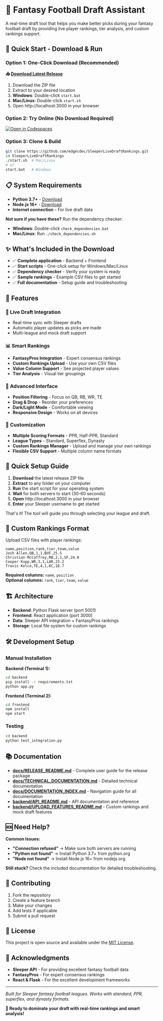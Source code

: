 # 🏈 Fantasy Football Draft Assistant

A real-time draft tool that helps you make better picks during your fantasy football draft by providing live player rankings, tier analysis, and custom rankings support.

## 🚀 Quick Start - Download & Run

### Option 1: One-Click Download (Recommended)

**📥 [Download Latest Release](https://github.com/edgecdec/SleeperLiveDraftRankings/releases/latest)**

1. Download the ZIP file
2. Extract to your desired location
3. **Windows**: Double-click `start.bat`
4. **Mac/Linux**: Double-click `start.sh`
5. Open http://localhost:3000 in your browser

### Option 2: Try Online (No Download Required)

[![Open in Codespaces](https://github.com/codespaces/badge.svg)](https://codespaces.new/edgecdec/SleeperLiveDraftRankings)

### Option 3: Clone & Build

```bash
git clone https://github.com/edgecdec/SleeperLiveDraftRankings.git
cd SleeperLiveDraftRankings
./start.sh  # Mac/Linux
# or
start.bat   # Windows
```

## 📋 System Requirements

- **Python 3.7+** - [Download](https://python.org)
- **Node.js 16+** - [Download](https://nodejs.org)
- **Internet connection** - For live draft data

**Not sure if you have these?** Run the dependency checker:
- **Windows**: Double-click `check_dependencies.bat`
- **Mac/Linux**: Run `./check_dependencies.sh`

## ✨ What's Included in the Download

- ✅ **Complete application** - Backend + Frontend
- ✅ **Start scripts** - One-click setup for Windows/Mac/Linux
- ✅ **Dependency checker** - Verify your system is ready
- ✅ **Sample rankings** - Example CSV files to get started
- ✅ **Full documentation** - Setup guide and troubleshooting

## 🎯 Features

### 🏈 **Live Draft Integration**
- Real-time sync with Sleeper drafts
- Automatic player updates as picks are made
- Multi-league and mock draft support

### 📊 **Smart Rankings**
- **FantasyPros Integration** - Expert consensus rankings
- **Custom Rankings Upload** - Use your own CSV files
- **Value Column Support** - See projected player values
- **Tier Analysis** - Visual tier groupings

### 🎨 **Advanced Interface**
- **Position Filtering** - Focus on QB, RB, WR, TE
- **Drag & Drop** - Reorder your preferences
- **Dark/Light Mode** - Comfortable viewing
- **Responsive Design** - Works on all devices

### 🔧 **Customization**
- **Multiple Scoring Formats** - PPR, Half-PPR, Standard
- **League Types** - Standard, Superflex, Dynasty
- **Custom Rankings Manager** - Upload and manage your own rankings
- **Flexible CSV Support** - Multiple column name formats

## 🔧 Quick Setup Guide

1. **Download** the latest release ZIP file
2. **Extract** to any folder on your computer
3. **Run** the start script for your operating system
4. **Wait** for both servers to start (30-60 seconds)
5. **Open** http://localhost:3000 in your browser
6. **Enter** your Sleeper username to get started

That's it! The tool will guide you through selecting your league and draft.

## 📁 Custom Rankings Format

Upload CSV files with player rankings:

```csv
name,position,rank,tier,team,value
Josh Allen,QB,1,1,BUF,25.5
Christian McCaffrey,RB,2,1,SF,24.8
Cooper Kupp,WR,3,1,LAR,23.2
Travis Kelce,TE,4,1,KC,18.7
```

**Required columns:** `name`, `position`  
**Optional columns:** `rank`, `tier`, `team`, `value`

## 🏗️ Architecture

- **Backend**: Python Flask server (port 5001)
- **Frontend**: React application (port 3000)
- **Data**: Sleeper API integration + FantasyPros rankings
- **Storage**: Local file system for custom rankings

## 🛠️ Development Setup

### Manual Installation

**Backend (Terminal 1):**
```bash
cd backend
pip install -r requirements.txt
python app.py
```

**Frontend (Terminal 2):**
```bash
cd frontend
npm install
npm start
```

### Testing
```bash
cd backend
python test_integration.py
```

## 📚 Documentation

- **[docs/RELEASE_README.md](./docs/RELEASE_README.md)** - Complete user guide for the release package
- **[docs/TECHNICAL_DOCUMENTATION.md](./docs/TECHNICAL_DOCUMENTATION.md)** - Detailed technical documentation
- **[docs/DOCUMENTATION_INDEX.md](./docs/DOCUMENTATION_INDEX.md)** - Navigation guide for all documentation
- **[backend/API_README.md](./backend/API_README.md)** - API documentation and reference
- **[backend/UPLOAD_FEATURES_README.md](./backend/UPLOAD_FEATURES_README.md)** - Custom rankings and mock draft features

## 🆘 Need Help?

**Common Issues:**
- **"Connection refused"** → Make sure both servers are running
- **"Python not found"** → Install Python 3.7+ from python.org
- **"Node not found"** → Install Node.js 16+ from nodejs.org

**Still stuck?** Check the included documentation for detailed troubleshooting.

## 🤝 Contributing

1. Fork the repository
2. Create a feature branch
3. Make your changes
4. Add tests if applicable
5. Submit a pull request

## 📄 License

This project is open source and available under the [MIT License](LICENSE).

## 🙏 Acknowledgments

- **Sleeper API** - For providing excellent fantasy football data
- **FantasyPros** - For expert consensus rankings
- **React & Flask** - For the excellent development frameworks

---

*Built for Sleeper fantasy football leagues. Works with standard, PPR, superflex, and dynasty formats.*

**🎯 Ready to dominate your draft with real-time rankings and smart analysis!**